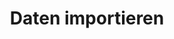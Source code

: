 ---
bibliography: references.bib

title: Daten importieren

abstract: ""

execute: 
  echo: false
---